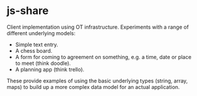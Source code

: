 # js-share
Client implementation using OT infrastructure. Experiments with a range
of different underlying models:
* Simple text entry.
* A chess board.
* A form for coming to agreement on something, e.g. a time, date or place to meet (think doodle).
* A planning app (think trello).

These provide examples of using the basic underlying types (string, array, maps) to build up
a more complex data model for an actual application.
